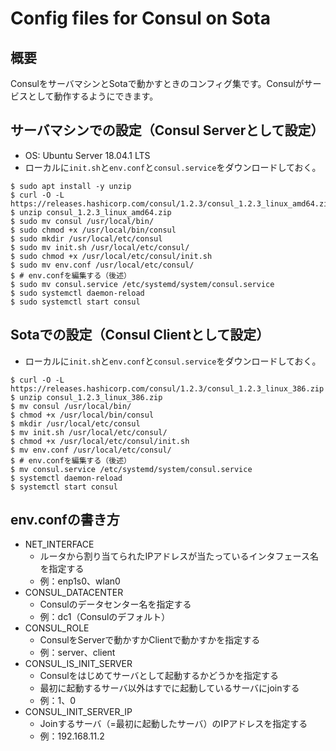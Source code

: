 # Config files for Consul on Sota

## 概要
ConsulをサーバマシンとSotaで動かすときのコンフィグ集です。Consulがサービスとして動作するようにできます。

## サーバマシンでの設定（Consul Serverとして設定）

- OS: Ubuntu Server 18.04.1 LTS
- ローカルに`init.sh`と`env.conf`と`consul.service`をダウンロードしておく。

```
$ sudo apt install -y unzip
$ curl -O -L https://releases.hashicorp.com/consul/1.2.3/consul_1.2.3_linux_amd64.zip
$ unzip consul_1.2.3_linux_amd64.zip 
$ sudo mv consul /usr/local/bin/
$ sudo chmod +x /usr/local/bin/consul 
$ sudo mkdir /usr/local/etc/consul
$ sudo mv init.sh /usr/local/etc/consul/
$ sudo chmod +x /usr/local/etc/consul/init.sh
$ sudo mv env.conf /usr/local/etc/consul/
$ # env.confを編集する（後述）
$ sudo mv consul.service /etc/systemd/system/consul.service
$ sudo systemctl daemon-reload
$ sudo systemctl start consul
```

## Sotaでの設定（Consul Clientとして設定）

- ローカルに`init.sh`と`env.conf`と`consul.service`をダウンロードしておく。

```
$ curl -O -L https://releases.hashicorp.com/consul/1.2.3/consul_1.2.3_linux_386.zip
$ unzip consul_1.2.3_linux_386.zip
$ mv consul /usr/local/bin/
$ chmod +x /usr/local/bin/consul 
$ mkdir /usr/local/etc/consul
$ mv init.sh /usr/local/etc/consul/
$ chmod +x /usr/local/etc/consul/init.sh
$ mv env.conf /usr/local/etc/consul/
$ # env.confを編集する（後述）
$ mv consul.service /etc/systemd/system/consul.service
$ systemctl daemon-reload
$ systemctl start consul
```

## env.confの書き方

- NET_INTERFACE
  - ルータから割り当てられたIPアドレスが当たっているインタフェース名を指定する
  - 例：enp1s0、wlan0
- CONSUL_DATACENTER
  - Consulのデータセンター名を指定する
  - 例：dc1（Consulのデフォルト）
- CONSUL_ROLE
  - ConsulをServerで動かすかClientで動かすかを指定する
  - 例：server、client
- CONSUL_IS_INIT_SERVER
  - Consulをはじめてサーバとして起動するかどうかを指定する
  - 最初に起動するサーバ以外はすでに起動しているサーバにjoinする
  - 例：1、0
- CONSUL_INIT_SERVER_IP
  - Joinするサーバ（=最初に起動したサーバ）のIPアドレスを指定する
  - 例：192.168.11.2
